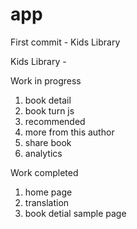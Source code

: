 # app

First commit - Kids Library

Kids Library -

Work in progress 
 1. book detail
 2. book turn js
 3. recommended
 4. more from this author
 5. share book
 6. analytics
 
 Work completed
 
 1. home page
 2. translation
 3. book detial sample page
 
